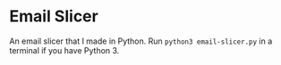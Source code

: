 # Email Slicer
An email slicer that I made in Python. Run `python3 email-slicer.py` in a terminal if you have Python 3.
